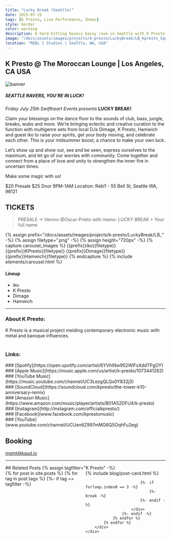 ```yaml
---
title: "Lucky Break (Seattle)"
date: 2025-07-25
tags: [K Presto, Live Performance, Shows]
style: border
color: warning
description: A hard-hitting bouncy bassy rave in Seattle with K Presto and friends!
image: "/docs/assets/images/projects/k-presto/LuckyBreak/LB_Kpresto_Square.png"
location: "REBL 1 Studios | Seattle, WA, USA"
---
```


## K Presto @ The Moroccan Lounge | Los Angeles, CA USA

<img src="/docs/assets/images/projects/k-presto/LuckyBreak/Banner.png" alt="banner">

##### SEATTLE RAVERS, YOU’RE IN LUCK!

*Friday July 25th Swiftheart Events presents* **LUCKY BREAK!**

Claim your blessings on the dance floor to the sounds of club, bass, jungle, breaks, wubs and more. We’re bringing eclectic and creative curation to the function with multigenre sets from local DJs Dimage, K Presto, Hamwich and guest iko to raise your spirits, get your body moving, and celebrate each other. This is your midsummer boost, a chance to make your own luck.

Let’s show up and show out, see and be seen, express ourselves to the maximum, and let go of our worries with community. Come together and connect from a place of love and unity to strengthen the inner fire in uncertain times. 

Make some magic with us!

$20 Presale
$25 Door
9PM-1AM
Location: Rebl1 - 55 Bell St, Seattle WA, 98121

## TICKETS
> PRESALE -> Venmo @Oscar-Prieto with memo: LUCKY BREAK + Your full name

<div row markdown=1>
{% assign prefix="/docs/assets/images/projects/k-presto/LuckyBreak/LB_" -%}
{% assign filetype=".png" -%}
{% assign height="720px" -%}
{% capture carousel_images %}
{{prefix}}iko{{filetype}}
{{prefix}}KPresto{{filetype}}
{{prefix}}Dimage{{filetype}}
{{prefix}}Hamwich{{filetype}}
{% endcapture %}
{% include elements/carousel.html %}
</div>

#### Lineup
- iko
- K Presto
- Dimage
- Hamwich

<hr>

### About K Presto:
K Presto is a musical project melding contemporary electronic music with metal and baroque influences.<br><br>

### Links:
<div class="row" markdown="1">
<div class="col" markdown="1">
### [Spotify](https://open.spotify.com/artist/6YVhlNw952WlFsXddTPgOY)
</div>

<div class="col" markdown="1">
### [Apple Music](https://music.apple.com/us/artist/k-presto/1073441282)
</div>

<div class="col" markdown="1">
### [YouTube Music](https://music.youtube.com/channel/UC3LezgQLQx0Y832j3)
</div>

<div class="col" markdown="1">
### [SoundCloud](https://soundcloud.com/kpresto/the-tower-k10-anniversary-remix)
</div>
</div>

<div class="row" markdown="1">
<div class="col" markdown="1">
### [Amazon Music](https://www.amazon.com/music/player/artists/B01A52DFU4/k-presto)
</div>

<div class="col" markdown="1">
### [Instagram](http://instagram.com/officialkpresto/)
</div>

<div class="col" markdown="1">
### [Facebook](www.facebook.com/kprestomusic)
</div>

<div class="col" markdown="1">
### [YouTube](www.youtube.com/channel/UCUen6Z997mMG6Q5OqhFu2eg)
</div>
</div>

## Booking
[mgmt@kaud.io](mailto:mgmt@kaud.io)

<hr>
## Related Posts
{% assign tagfilter="K Presto" -%}
<div style="max-width: 1fr">
    <div class="row">
        <div class="container-fluid" style="display: grid; grid-template-columns: repeat(auto-fit, minmax(200px, 1fr));">
            {% for post in site.posts %}
                {% for tag in post.tags %}
                    {%- if tag == tagfilter -%}
                        <div class="col pl-1 pr-1">
                            {% include blog/post-card.html %}

                            {%- if forloop.index0 == 3 -%}
                                {%- break -%}
                            {%- endif -%}
                        </div>
                    {%- endif -%}
                {% endfor %}
            {% endfor %}
        </div>
    </div>
</div>